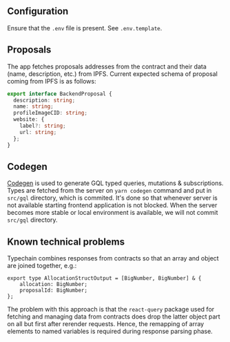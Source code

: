 ## Configuration

Ensure that the `.env`  file is present. See `.env.template`.

## Proposals

The app fetches proposals addresses from the contract and their data (name, description, etc.) from IPFS. Current expected schema of proposal coming from IPFS is as follows:

```ts
export interface BackendProposal {
  description: string;
  name: string;
  profileImageCID: string;
  website: {
    label?: string;
    url: string;
  };
}
```

## Codegen

[Codegen](https://the-guild.dev/graphql/codegen) is used to generate GQL typed queries, mutations & subscriptions. Types are fetched from the server on `yarn codegen` command and put in `src/gql` directory, which is commited. It's done so that whenever server is not available starting frontend application is not blocked. When the server becomes more stable or local environment is available, we will not commit `src/gql` directory.

## Known technical problems

Typechain combines responses from contracts so that an array and object are joined together, e.g.:
```
export type AllocationStructOutput = [BigNumber, BigNumber] & {
    allocation: BigNumber;
    proposalId: BigNumber;
};
```
The problem with this approach is that the `react-query` package used for fetching and managing data from contracts does drop the latter object part on all but first after rerender requests. Hence, the remapping of array elements to named variables is required during response parsing phase.
